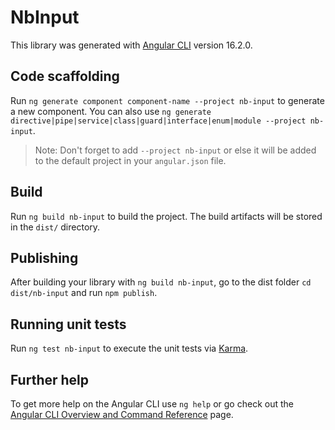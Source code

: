# NbInput

This library was generated with [Angular CLI](https://github.com/angular/angular-cli) version 16.2.0.

## Code scaffolding

Run `ng generate component component-name --project nb-input` to generate a new component. You can also use `ng generate directive|pipe|service|class|guard|interface|enum|module --project nb-input`.
> Note: Don't forget to add `--project nb-input` or else it will be added to the default project in your `angular.json` file. 

## Build

Run `ng build nb-input` to build the project. The build artifacts will be stored in the `dist/` directory.

## Publishing

After building your library with `ng build nb-input`, go to the dist folder `cd dist/nb-input` and run `npm publish`.

## Running unit tests

Run `ng test nb-input` to execute the unit tests via [Karma](https://karma-runner.github.io).

## Further help

To get more help on the Angular CLI use `ng help` or go check out the [Angular CLI Overview and Command Reference](https://angular.io/cli) page.
